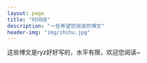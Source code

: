 ```yaml
---
layout: page
title: "时间线"
description: "一些希望您阅读的博文"
header-img: "img/zhihu.jpg"
---
```


这些博文是ryz好好写的，水平有限，欢迎您阅读~






